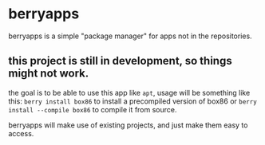 # berryapps
berryapps is a simple "package manager" for apps not in the repositories.

## this project is still in development, so things might not work.
the goal is to be able to use this app like `apt`, usage will be something like this: `berry install box86` to install a precompiled version of box86 or `berry install --compile box86` to compile it from source.

berryapps will make use of existing projects, and just make them easy to access.
